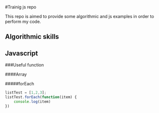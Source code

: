 #Trainig js repo

This repo is aimed to provide some algorithmic and js examples in order to perform my code.

## Algorithmic skills

## Javascript

###Useful function

####Array

#####forEach

```javascript
listTest = [1,2,3];
listTest.forEach(function(item) {
    console.log(item)
})
```


